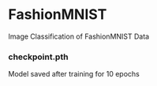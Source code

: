 # FashionMNIST
Image Classification of FashionMNIST Data

### checkpoint.pth
Model saved after training for 10 epochs
